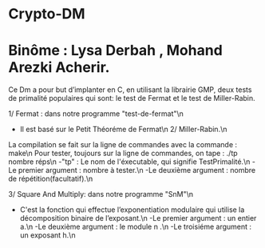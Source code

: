 # Crypto-DM
 
# Binôme : Lysa Derbah , Mohand Arezki Acherir.

Ce Dm a pour but  d’implanter en C, en utilisant la librairie GMP, deux tests de primalité populaires qui sont:
le test de Fermat et le test de Miller-Rabin.

1/ Fermat : dans notre programme "test-de-fermat"\n
* Il est basé sur le Petit Théoréme de Fermat\n
2/ Miller-Rabin.\n

La compilation se fait sur la ligne de commandes avec la commande : make\n
Pour tester, toujours sur la ligne de commandes, on tape : ./tp nombre réps\n
-"tp" : Le nom de l'éxecutable, qui signifie TestPrimalité.\n
-Le premier argument : nombre à tester.\n
-Le deuxième argument : nombre de répétition(facultatif).\n

3/ Square And Multiply: dans notre programme "SnM"\n
* C'est la fonction qui effectue l’exponentiation modulaire qui utilise la décomposition binaire de l’exposant.\n
-Le premier argument : un entier a.\n
-Le deuxième argument :  le module n .\n
-Le troisiéme argument : un exposant h.\n
